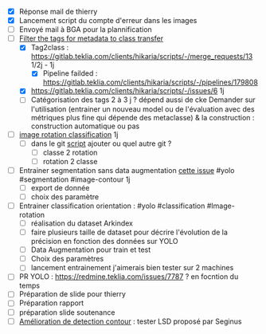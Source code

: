 - [x] Réponse mail de thierry
- [x] Lancement script du compte d'erreur dans les images
- [ ] Envoyé mail à BGA pour la plannification 
- [ ] [Filter the tags for metadata to class transfer](https://redmine.teklia.com/issues/7777) 
	- [x] Tag2class : https://gitlab.teklia.com/clients/hikaria/scripts/-/merge_requests/13 1/2j - 1j
		- [x] Pipeline failded : https://gitlab.teklia.com/clients/hikaria/scripts/-/pipelines/179808
	- [x] https://gitlab.teklia.com/clients/hikaria/scripts/-/issues/6 1j 
	- [ ] Catégorisation des tags 2 à 3 j ? dépend aussi de cke
	      Demander sur l'utilisation (entrainer un nouveau model ou de l'évaluation avec des métriques plus fine qui dépende des metaclasse) & la construction : construction automatique ou pas
- [ ] [image rotation classification](https://redmine.teklia.com/issues/7687) 1j
	- [ ] dans le git [script](https://gitlab.teklia.com/clients/hikaria/scripts) ajouter ou quel autre git ?
		- [ ] classe 2 rotation 
		- [ ] rotation 2 classe 
- [ ] Entrainer segmentation sans data augmentation [cette issue](https://redmine.teklia.com/issues/7560) #yolo #segmentation #image-contour  1j 
	- [ ] export de donnée 
	- [ ] choix des paramètre
- [ ] Entrainer classification orientation : #yolo #classification #Image-rotation 
	- [ ] réalisation du dataset Arkindex
	- [ ] faire plusieurs taille de dataset pour décrire l'évolution de la précision en fonction des données sur YOLO
	- [ ] Data Augmentation pour train et test
	- [ ] Choix des paramètres
	- [ ] lancement entrainement 
	      j'aimerais bien tester sur 2 machines
- [ ] PR YOLO : https://redmine.teklia.com/issues/7787 ? en focntion du temps
- [ ] Préparation de slide pour thierry
- [ ] Préparation rapport 
- [ ] préparation slide soutenance
- [ ] [Amélioration de detection contour](https://redmine.teklia.com/issues/7724) : tester LSD proposé par Seginus
